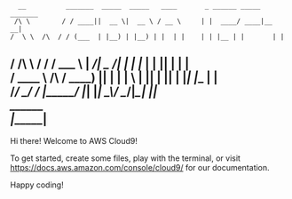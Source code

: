 
      __          _______  _____  _____   ____       _ ______ _____ _______ 
     /\ \        / / ____||  __ \|  __ \ / __ \     | |  ____/ ____|__   __|
    /  \ \  /\  / / (___  | |__) | |__) | |  | |    | | |__ | |       | |   
   / /\ \ \/  \/ / \___ \ |  ___/|  _  /| |  | |_   | |  __|| |       | |   
  / ____ \  /\  /  ____) || |    | | \ \| |__| | |__| | |___| |____   | |   
 /_/    \_\/  \/  |_____/ |_|    |_|  \_\\____/ \____/|______\_____|  |_|   
                      ______                                                
                     |______|                                               
 ----------------------------------------------------------------- 


Hi there! Welcome to AWS Cloud9!

To get started, create some files, play with the terminal,
or visit https://docs.aws.amazon.com/console/cloud9/ for our documentation.

Happy coding!
